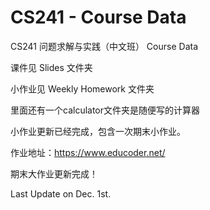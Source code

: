 # CS241 - Course Data
CS241 问题求解与实践（中文班） Course Data

课件见 Slides 文件夹

小作业见 Weekly Homework 文件夹

里面还有一个calculator文件夹是随便写的计算器

小作业更新已经完成，包含一次期末小作业。

作业地址：https://www.educoder.net/

期末大作业更新完成！

Last Update on Dec. 1st.



